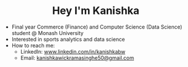 <h1 align="center">Hey I'm Kanishka</h1>

- Final year Commerce (Finance) and Computer Science (Data Science) student @ Monash University
- Interested in sports analytics and data science
- How to reach me: 
    - LinkedIn: www.linkedin.com/in/kanishkabw
    - Email: kanishkawickramasinghe50@gmail.com
